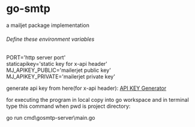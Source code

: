 # go-smtp
a mailjet package implementation

<h6> Define these environment variables </h6>

PORT='http server port' <br>
staticapikey='static key for x-api header' <br>
MJ_APIKEY_PUBLIC='mailerjet public key' <br>
MJ_APIKEY_PRIVATE='mailerjet private key' <br>

generate api key from here(for x-api header):
<a href='https://codepen.io/corenominal/pen/rxOmMJ?__cf_chl_captcha_tk__=dcc83d9775c5bcdb7e4a214fc450e5088bee529b-1609791166-0-AaCrGQVFzVYAHyyvpMR-T4-jUJua_WtzDRQtiLrouRohRZQ7ouwIYN2S0e5Q4qXN6cPOkkWYaCHV9cerIo2DV0eDjrt13uvt9ew4jYpf_gqbsuvTqU2q6ibFOJ3PO7CUW_bl83qMjKROgYvFg2p1OSvWrKPIKg5H9FjM3Am1zlRUB71P6df4thhoCw_oUAttBN3uTsnsB6oAvAsjdoASYTjdOqipEzcNdU8IL8Yv5P4j5d5N7dOmSo9cTNOXiC53KOaZbD6dK7nV4vVrGWj6lSavMBiUyPw0cdspvP8x60CwrMsXEhl5J-Qg5suiJ7vHSwDFYi1qaxl5S3W_7mGAOdgEaa1oS2QaiEhem9a93RT9t5BIRdoX3PHmez0qvYiepuNSZUof4d6Zp4ZeOhWzZG-xhOMX4dSiP28ZzOPgIyrablt_REK7kkxRyuZIOqTO4EB2NTBHDd7qauwMyrF7oa3FMqWGuPeiYW5HHauCHIKnL9cIPoml9EkGqV8lbUU4MeLJxzb2QR4HwhmGmruIMoDafqXMcZOK6o_lQARjNErjKZya-NIvdPVGE2S-2jcP-l5OGUJLxWQATSN8_8qaFbt3-0yLbPkAM-FypVyzbw56'>API KEY Generator </a>

for executing the program in local copy into go workspace and in terminal type this command when pwd is project directory:

go run cmd\gosmtp-server\main.go
